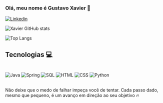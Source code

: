 ### Olá, meu nome é Gustavo Xavier 👋


[![Linkedin](https://img.shields.io/badge/LinkedIn-0077B5?style=for-the-badge&logo=linkedin&logoColor=white)](https://www.linkedin.com/in/gustavo-xavier-sales-963b65206/)


![Xavier GitHub stats](https://github-readme-stats.vercel.app/api?username=gxsales&show_icons=true&theme=dracula)

![Top Langs](https://github-readme-stats.vercel.app/api/top-langs/?username=gxsales&layout=compact)
## Tecnologias 💻

<div style="display: inline_block"><br/>
    <img align="center" alt ="Java" src="https://img.shields.io/badge/Java-ED8B00?style=for-the-badge&logo=openjdk&logoColor=white"/>
    <img align="center" alt ="Spring" src="https://img.shields.io/badge/Spring-6DB33F?style=for-the-badge&logo=spring&logoColor=white"/>
    <img align="center" alt ="SQL" src="https://img.shields.io/badge/MySQL-005C84?style=for-the-badge&logo=mysql&logoColor=white"/>
    <img align="center" alt ="HTML" src="https://img.shields.io/badge/HTML-239120?style=for-the-badge&logo=html5&logoColor=white"/>
    <img align="center" alt ="CSS" src="https://img.shields.io/badge/CSS-239120?&style=for-the-badge&logo=css3&logoColor=whit"/>
    <img align="center" alt ="Python" src="https://img.shields.io/badge/Python-3776AB?style=for-the-badge&logo=python&logoColor=white"/>
</div><br/>

Não deixe que o medo de falhar impeça você de tentar. Cada passo dado, mesmo que pequeno, é um avanço em direção ao seu objetivo 🔥
